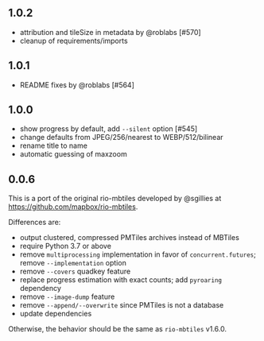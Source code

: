 1.0.2
------
* attribution and tileSize in metadata by @roblabs [#570]
* cleanup of requirements/imports

1.0.1
------
* README fixes by @roblabs [#564]

1.0.0
------
* show progress by default, add `--silent` option [#545]
* change defaults from JPEG/256/nearest to WEBP/512/bilinear
* rename title to name
* automatic guessing of maxzoom

0.0.6
------

This is a port of the original rio-mbtiles developed by @sgillies at https://github.com/mapbox/rio-mbtiles.

Differences are:

* output clustered, compressed PMTiles archives instead of MBTiles
* require Python 3.7 or above
* remove `multiprocessing` implementation in favor of `concurrent.futures`; remove `--implementation` option
* remove `--covers` quadkey feature
* replace progress estimation with exact counts; add `pyroaring` dependency
* remove `--image-dump` feature
* remove `--append/--overwrite` since PMTiles is not a database
* update dependencies

Otherwise, the behavior should be the same as `rio-mbtiles` v1.6.0.